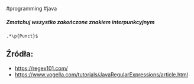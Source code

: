 #programming #java 

##### Zmatchuj wszystko zakończone znakiem interpunkcyjnym
```
.*\p{Punct}$
```

## Źródła:
- https://regex101.com/
- https://www.vogella.com/tutorials/JavaRegularExpressions/article.html
